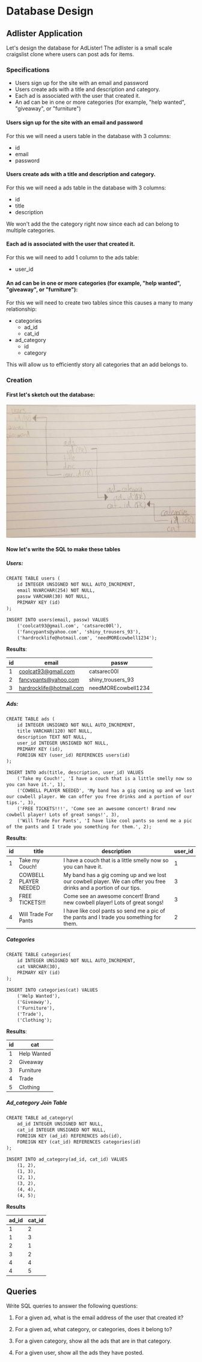 # Database Design

## Adlister Application
Let's design the database for AdLister! The adlister is a small scale craigslist clone where users can post ads for items.

### Specifications

* Users sign up for the site with an email and password
* Users create ads with a title and description and category.
* Each ad is associated with the user that created it.
* An ad can be in one or more categories (for example, "help wanted", "giveaway", or "furniture")

#### Users sign up for the site with an email and password

For this we will need a users table in the database with 3 columns:

* id
* email
* password

#### Users create ads with a title and description and category.

For this we will need a ads table in the database with 3 columns:

* id
* title
* description

We won't add the the category right now since each ad can belong to multiple categories.

#### Each ad is associated with the user that created it.

For this we will need to add 1 column to the ads table:

* user_id

#### An ad can be in one or more categories (for example, "help wanted", "giveaway", or "furniture"):

For this we will need to create two tables since this causes a many to many relationship:

* categories
    * ad_id
    * cat_id
* ad_category
    * id
    * category
    
This will allow us to efficiently story all categories that an add belongs to.


### Creation

#### First let's sketch out the database:

![Sketch of adlister database that shows the relationships between the tables](adlister_database_sketch.jpg)

#### Now let's write the SQL to make these tables

##### Users:

```mysql
CREATE TABLE users (
	id INTEGER UNSIGNED NOT NULL AUTO_INCREMENT,
	email NVARCHAR(254) NOT NULL,
	passw VARCHAR(30) NOT NULL,
	PRIMARY KEY (id)
);
```

```mysql
INSERT INTO users(email, passw) VALUES
	('coolcat93@gmail.com', 'catsarec00l'),
	('fancypants@yahoo.com', 'shiny_trousers_93'),
	('hardrocklife@hotmail.com', 'needMOREcowbell1234');
```

**Results**:

| id | email                    | passw               |
|----|--------------------------|---------------------|
| 1  | coolcat93@gmail.com      | catsarec00l         |
| 2  | fancypants@yahoo.com     | shiny_trousers_93   |
| 3  | hardrocklife@hotmail.com | needMOREcowbell1234 |

##### Ads:

```mysql
CREATE TABLE ads (
	id INTEGER UNSIGNED NOT NULL AUTO_INCREMENT,
	title VARCHAR(120) NOT NULL,
	description TEXT NOT NULL,
	user_id INTEGER UNSIGNED NOT NULL,
	PRIMARY KEY (id),
	FOREIGN KEY (user_id) REFERENCES users(id)
);
```

``` mysql
INSERT INTO ads(title, description, user_id) VALUES
	('Take my Couch!', 'I have a couch that is a little smelly now so you can have it.', 1),
	('COWBELL PLAYER NEEDED', 'My band has a gig coming up and we lost our cowbell player. We can offer you free drinks and a portion of our tips.', 3),
	('FREE TICKETS!!!', 'Come see an awesome concert! Brand new cowbell player! Lots of great songs!', 3),
	('Will Trade For Pants', 'I have like cool pants so send me a pic of the pants and I trade you something for them.', 2);
```

**Results**:

| id | title                 | description                                                                                                         | user_id |
|----|-----------------------|---------------------------------------------------------------------------------------------------------------------|---------|
| 1  | Take my Couch!        | I have a couch that is a little smelly now so you can have it.                                                      | 1       |
| 2  | COWBELL PLAYER NEEDED | My band has a gig coming up and we lost our cowbell player. We can offer you free drinks and a portion of our tips. | 3       |
| 3  | FREE TICKETS!!!       | Come see an awesome concert! Brand new cowbell player! Lots of great songs!                                         | 3       |
| 4  | Will Trade For Pants  | I have like cool pants so send me a pic of the pants and I trade you something for them.                            | 2       |

##### Categories

```mysql
CREATE TABLE categories(
	id INTEGER UNSIGNED NOT NULL AUTO_INCREMENT,
	cat VARCHAR(30),
	PRIMARY KEY (id)
);
```

```mysql
INSERT INTO categories(cat) VALUES
	('Help Wanted'),
	('Giveaway'),
	('Furniture'),
	('Trade'),
	('Clothing');
```

**Results**:

| id | cat         |
|----|-------------|
| 1  | Help Wanted |
| 2  | Giveaway    |
| 3  | Furniture   |
| 4  | Trade       |
| 5  | Clothing    |

##### Ad_category Join Table

```mysql
CREATE TABLE ad_category(
	ad_id INTEGER UNSIGNED NOT NULL,
	cat_id INTEGER UNSIGNED NOT NULL,
	FOREIGN KEY (ad_id) REFERENCES ads(id),
	FOREIGN KEY (cat_id) REFERENCES categories(id)
);
```

```mysql
INSERT INTO ad_category(ad_id, cat_id) VALUES
	(1, 2),
	(1, 3),
	(2, 1),
	(3, 2),
	(4, 4),
	(4, 5);
```

**Results**

| ad_id | cat_id |
|-------|--------|
| 1     | 2      |
| 1     | 3      |
| 2     | 1      |
| 3     | 2      |
| 4     | 4      |
| 4     | 5      |

## Queries

Write SQL queries to answer the following questions:

1. For a given ad, what is the email address of the user that created it?



2. For a given ad, what category, or categories, does it belong to?
3. For a given category, show all the ads that are in that category.
4. For a given user, show all the ads they have posted.